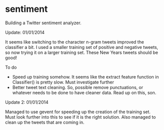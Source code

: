 sentiment
=========

Building a Twitter sentiment analyzer.


Update: 01/01/2014

It seems like switching to the character n-gram tweets improved the classifier a bit. I used a smaller training set of positive and negative tweets, so now trying it on a larger training set. These New Years tweets should be good!

To do
* Speed up training somehow. It seems like the extract feature function in Classifier() is pretty slow. Must investigate further
* Better tweet text cleaning. So, possible remove punctuations, or whatever needs to be done to have cleaner data. Read up on this, son.

Update 2: 01/01/2014

Managed to use gevent for speeding up the creation of the training set. Must look further into this to see if it is the right solution. Also managed to clean up the tweets that are coming in.
